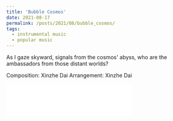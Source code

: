 ```yaml
---
title: 'Bubble Cosmos'
date: 2021-08-17
permalink: /posts/2021/08/bubble_cosmos/
tags:
  - instrumental music
  - popular music
---
```


As I gaze skyward, signals from the cosmos' abyss, who are the ambassadors from those distant worlds?

Composition: Xinzhe Dai
Arrangement: Xinzhe Dai

<iframe frameborder="no" border="0" marginwidth="0" marginheight="0" width=330 height=86 src="//music.163.com/outchain/player?type=2&id=1870322048&auto=1&height=66"></iframe>
